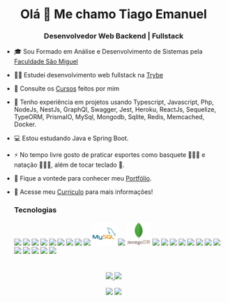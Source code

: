 <h1 align="center">Olá 👋 Me chamo Tiago Emanuel</h1>
<h3 align="center">Desenvolvedor Web Backend | Fullstack</h3>

- 🎓 Sou Formado em Análise e Desenvolvimento de Sistemas pela <a href="https://www.unisaomiguel.edu.br/ead/analise-e-desenvolvimento-de-sistemas/">Faculdade São Miguel</a></p> 
- 👨‍💻 Estudei desenvolvimento web fullstack na <a href="https://www.betrybe.com/">Trybe</a></p>
- 📑 Consulte os <a href="https://v2.credential.net/profile/tiagoemanueldonascimento981866/wallet#gs.belygj">Cursos</a> feitos por mim</p>
- 🔭 Tenho experiência em projetos usando Typescript, Javascript, Php, NodeJs, NestJs, GraphQl, Swagger, Jest, Heroku, ReactJs, Sequelize, TypeORM, PrismaIO, MySql, Mongodb, Sqlite, Redis, Memcached, Docker.
- 💻 Estou estudando Java e Spring Boot.
- ⚡ No tempo livre gosto de praticar esportes como basquete ⛹🏽‍♂️ e natação 🏊🏽‍♂️, além de tocar teclado 🎹.
- 🎯 Fique a vontede para conhecer meu <a href="https://tiago-portifolio.vercel.app" target="_blank">Portfólio</a>.</p>
- 📝 Acesse meu <a href="https://gitconnected.com/tiagoemanuel8/resume" target="_blank">Curriculo</a> para mais informações!


  <h3> Tecnologias </h3>
    <span>
       <img src="https://user-images.githubusercontent.com/72472530/148571842-95392985-d568-4769-be6f-4d33f0395ed1.png" width="50"> <!-- Js -->
       <img src="https://user-images.githubusercontent.com/72472530/148567091-e8c78389-b80d-49de-bec7-ce0f51a7b748.png" width="50"> <!-- Ts -->
       <img src="https://github.com/TiagoEmanuel8/TiagoEmanuel8/assets/72472530/1ecf713b-d878-4900-bab6-90d6146858fb" width="50"> <!-- Python -->
       <img src="https://github.com/TiagoEmanuel8/TiagoEmanuel8/assets/72472530/e08d43e0-6b7e-43e1-b6ff-f1b9ca0de4e4" width="40"> <!-- Java -->
       <img src="https://user-images.githubusercontent.com/72472530/148571143-92fc29d7-f601-428f-b84c-c46ba0671ea0.png" width="50"> <!-- Node -->
       <img src="https://user-images.githubusercontent.com/72472530/167022128-30630ab1-3055-4c25-9f21-b6e56a8086de.svg" width="50"> <!-- Nest -->
       <img src="https://user-images.githubusercontent.com/72472530/167021811-7073e688-87d2-40b1-8387-8daf9c9294ba.png" width="50"> <!-- Prisma -->
       <img src="https://user-images.githubusercontent.com/72472530/167022049-70706048-848b-44b8-b370-11be1b41ef09.png" width="50"> <!-- TypeORM -->
       <img src="https://user-images.githubusercontent.com/72472530/148570702-d6172a21-73f7-4cb9-abeb-6bc72ec52416.png" width="50"> <!-- Sequelize -->
       <img src="https://raw.githubusercontent.com/devicons/devicon/master/icons/mysql/mysql-original-wordmark.svg" width="55"> <!-- Mysql -->
       <img src="https://user-images.githubusercontent.com/72472530/148569749-fdae3d11-6da5-4211-84bd-0ca491da481c.png" width="50"> <!-- SQLite -->
       <img src="https://raw.githubusercontent.com/devicons/devicon/master/icons/mongodb/mongodb-original-wordmark.svg" width="55"> <!-- MongoDB -->
       <img src="https://user-images.githubusercontent.com/72472530/148569578-f3447263-1b32-4c9a-ae35-1125fc9efd2f.png" width="50"> <!-- GraphQL -->
       <img src="https://user-images.githubusercontent.com/72472530/167022524-3653ae84-7f10-40e2-a49e-6a15357603fa.png" width="50"> <!-- Swagger -->
       <img src="https://user-images.githubusercontent.com/72472530/148568216-ee0d2e0a-bfe6-4be1-91ba-f26a3743864e.png" width="50"> <!-- Jest -->
       <img src="https://user-images.githubusercontent.com/72472530/148569341-3e0b36ba-9824-4abc-9c01-fabf02911612.png" width="50"> <!-- Heroku -->
       <img src="https://user-images.githubusercontent.com/72472530/148570343-5ffc29c4-bfac-4d96-bc9a-fae306197881.png" width="50"> <!-- Docker -->
       <img src="https://user-images.githubusercontent.com/72472530/167022385-4c7acc01-9498-4c63-af2f-67ec50d8b9ca.png" width="50"> <!-- Memcached -->
       <img src="https://user-images.githubusercontent.com/72472530/167022245-59d9893e-259d-4070-90fe-658e7904f000.png" width="50"> <!-- Redis -->
       <img src="https://user-images.githubusercontent.com/72472530/148571387-412a84b1-8665-4464-8d96-e5c29e1af68b.png" width="50"> <!-- Html -->
       <img src="https://user-images.githubusercontent.com/72472530/148571568-eed98342-f3d4-48d7-82a7-58b17e7ecc58.png" width="50"> <!-- Css -->
       <img src="https://user-images.githubusercontent.com/72472530/148571981-08f0e16a-dfa4-4057-8a71-470cd96e36cb.png" width="50"> <!-- React -->
       <img src="https://user-images.githubusercontent.com/72472530/148567934-9786664b-1cfd-4aea-87e1-9f6aede1d8b7.png" width="50"> <!-- Redux -->
       <img src="https://user-images.githubusercontent.com/72472530/148570494-7a8a5bdc-5ca7-4e21-be5c-15188addb5a3.png" width="50"> <!-- Git -->
       <img src="https://user-images.githubusercontent.com/72472530/148572618-04f10799-6c70-4b95-a859-2d81871ebd5e.png" width="50"> <!-- Linux -->
    </span>
</div>

#

<div align="center">
  <a href="https://github.com/TiagoEmanuel8">
  <img height="150em" src="https://github-readme-stats.vercel.app/api?username=TiagoEmanuel8&show_icons=true&theme=tokyonight&include_all_commits=true&count_private=true"/>
  <img height="150em" src="https://github-readme-stats.vercel.app/api/top-langs/?username=TiagoEmanuel8&exclude_repo=trybe-exercises,easy-sac,sac-easy-chat,nbb-presentation,nodejs-concepts,github-readme-stats,trybewallet,recipes-app,exercise-sequelize-associations,tiago.portifolio,cookmaster,sac-easy-chat,species-Api,Awesome-Profile-README-templates,alurakut&langs_count=10&layout=compact&langs_count=8&theme=tokyonight"/>
</div>
 <div><br>
   
  <div align="center">
   <a href="https://www.linkedin.com/in/tiagoemanuel/" target="_blank"><img src="https://img.shields.io/badge/-LinkedIn-%230077B5?style=for-the-badge&logo=linkedin&logoColor=white" target="_blank"></a> 
  <a href = "mailto:tiago.emanuel.n@gmail.com"><img src="https://img.shields.io/badge/-Gmail-%23333?style=for-the-badge&logo=gmail&logoColor=white" target="_blank"></a>
     
<div align="center">
